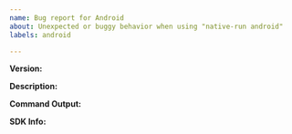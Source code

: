 ```yaml
---
name: Bug report for Android
about: Unexpected or buggy behavior when using "native-run android"
labels: android

---
```


**Version:**

<!-- Please post the output of "native-run --version" -->


**Description:**

<!-- Please describe the problem you're having. -->


**Command Output:**

<!-- IMPORTANT: Please run your command with the "--verbose" flag to show all debugging output. -->


**SDK Info:**

<!-- Please post the output of "native-run android --sdk-info". -->


